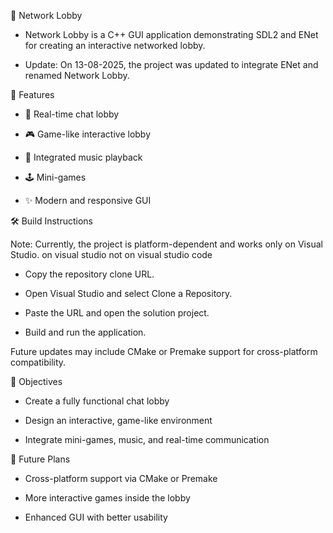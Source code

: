 🚀 Network Lobby

* Network Lobby is a C++ GUI application demonstrating SDL2 and ENet for creating an interactive networked lobby.

* Update: On 13-08-2025, the project was updated to integrate ENet and renamed Network Lobby.

🎯 Features

* 💬 Real-time chat lobby

* 🎮 Game-like interactive lobby

* 🎵 Integrated music playback

* 🕹️ Mini-games

* ✨ Modern and responsive GUI

🛠️ Build Instructions

 Note: Currently, the project is platform-dependent and works only on Visual Studio. on visual studio not on visual studio code

* Copy the repository clone URL.

* Open Visual Studio and select Clone a Repository.

* Paste the URL and open the solution project.

* Build and run the application.

 Future updates may include CMake or Premake support for cross-platform compatibility.

📝 Objectives

* Create a fully functional chat lobby

* Design an interactive, game-like environment

* Integrate mini-games, music, and real-time communication

🔮 Future Plans

* Cross-platform support via CMake or Premake

* More interactive games inside the lobby

* Enhanced GUI with better usability
